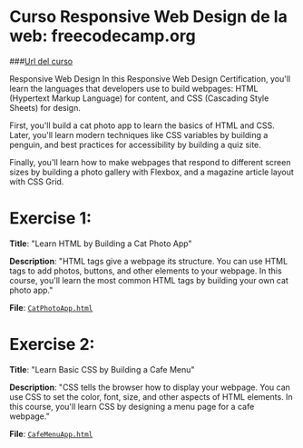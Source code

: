 # Curso Responsive Web Design de la web: freecodecamp.org
###[Url del curso](https://www.freecodecamp.org/learn/2022/responsive-web-design/#learn-html-by-building-a-cat-photo-app)

Responsive Web Design
In this Responsive Web Design Certification, you'll learn the languages that developers use to build webpages: HTML (Hypertext Markup Language) for content, and CSS (Cascading Style Sheets) for design.

First, you'll build a cat photo app to learn the basics of HTML and CSS. Later, you'll learn modern techniques like CSS variables by building a penguin, and best practices for accessibility by building a quiz site.

Finally, you'll learn how to make webpages that respond to different screen sizes by building a photo gallery with Flexbox, and a magazine article layout with CSS Grid.

# Exercise 1:

__Title__: "Learn HTML by Building a Cat Photo App"

__Description__: "HTML tags give a webpage its structure. You can use HTML tags to add photos, buttons, and other elements to your webpage.
In this course, you'll learn the most common HTML tags by building your own cat photo app."

__File__: [`CatPhotoApp.html`](#CatPhotoApp.html)


   
# Exercise 2:

__Title__: "Learn Basic CSS by Building a Cafe Menu"

__Description__: "CSS tells the browser how to display your webpage. You can use CSS to set the color, font, size, and other aspects of HTML elements.
In this course, you'll learn CSS by designing a menu page for a cafe webpage."

__File__: [`CafeMenuApp.html`](#CafeMenuApp.html)
    
